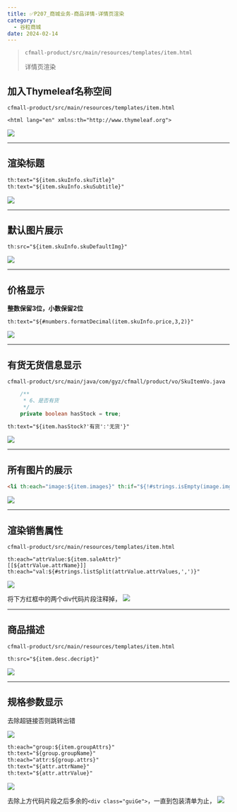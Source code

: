 ```yaml
---
title: ✅P207_商城业务-商品详情-详情页渲染
category:
  - 谷粒商城
date: 2024-02-14
---
```


<!-- more -->


> `cfmall-product/src/main/resources/templates/item.html`
>
> 详情页渲染

## 加入Thymeleaf名称空间

`cfmall-product/src/main/resources/templates/item.html`

```
<html lang="en" xmlns:th="http://www.thymeleaf.org">
```

![](https://cfmall-hello.oss-cn-beijing.aliyuncs.com/images/202304/202304031800106.png#id=XxzL0&originHeight=112&originWidth=680&originalType=binary&ratio=1&rotation=0&showTitle=false&status=done&style=none&title=#id=aUS3P&originHeight=112&originWidth=680&originalType=binary&ratio=1&rotation=0&showTitle=false&status=done&style=none&title=)

---

## 渲染标题

```html
th:text="${item.skuInfo.skuTitle}"
th:text="${item.skuInfo.skuSubtitle}"
```

![](https://cfmall-hello.oss-cn-beijing.aliyuncs.com/images/202304/202304031801303.png#id=oKT1z&originHeight=878&originWidth=1920&originalType=binary&ratio=1&rotation=0&showTitle=false&status=done&style=none&title=#id=lGD5K&originHeight=878&originWidth=1920&originalType=binary&ratio=1&rotation=0&showTitle=false&status=done&style=none&title=)

---

## 默认图片展示

```
th:src="${item.skuInfo.skuDefaultImg}"
```

![](https://cfmall-hello.oss-cn-beijing.aliyuncs.com/img/202304/image-20230405232959351.png#id=IELtV&originHeight=331&originWidth=986&originalType=binary&ratio=1&rotation=0&showTitle=false&status=done&style=none&title=#id=P5Nzg&originHeight=331&originWidth=986&originalType=binary&ratio=1&rotation=0&showTitle=false&status=done&style=none&title=)

---

## 价格显示

**整数保留3位，小数保留2位**

```
th:text="${#numbers.formatDecimal(item.skuInfo.price,3,2)}"
```

![](https://cfmall-hello.oss-cn-beijing.aliyuncs.com/images/202304/202304031805476.png#id=ZUPHW&originHeight=489&originWidth=967&originalType=binary&ratio=1&rotation=0&showTitle=false&status=done&style=none&title=#id=S9gDR&originHeight=489&originWidth=967&originalType=binary&ratio=1&rotation=0&showTitle=false&status=done&style=none&title=)

---

## 有货无货信息显示

`cfmall-product/src/main/java/com/gyz/cfmall/product/vo/SkuItemVo.java`

```java
    /**
     * 6、是否有货
     */
    private boolean hasStock = true;
```

```html
th:text="${item.hasStock?'有货':'无货'}"
```

![](https://cfmall-hello.oss-cn-beijing.aliyuncs.com/images/202304/202304031810974.png#id=Kgeic&originHeight=261&originWidth=910&originalType=binary&ratio=1&rotation=0&showTitle=false&status=done&style=none&title=#id=NQDWz&originHeight=261&originWidth=910&originalType=binary&ratio=1&rotation=0&showTitle=false&status=done&style=none&title=)

---

## 所有图片的展示

```html
<li th:each="image:${item.images}" th:if="${!#strings.isEmpty(image.imgUrl)}"><img th:src="${image.imgUrl}"/></li>
```

![](https://cfmall-hello.oss-cn-beijing.aliyuncs.com/images/202304/202304031808621.png#id=jQDDC&originHeight=158&originWidth=1276&originalType=binary&ratio=1&rotation=0&showTitle=false&status=done&style=none&title=#id=p6Alv&originHeight=158&originWidth=1276&originalType=binary&ratio=1&rotation=0&showTitle=false&status=done&style=none&title=)

---

## 渲染销售属性

`cfmall-product/src/main/resources/templates/item.html`

```
th:each="attrValue:${item.saleAttr}"
[[${attrValue.attrName}]]
th:each="val:${#strings.listSplit(attrValue.attrValues,',')}"
```

![](https://cfmall-hello.oss-cn-beijing.aliyuncs.com/images/202304/202304031811450.png#id=FACqo&originHeight=288&originWidth=718&originalType=binary&ratio=1&rotation=0&showTitle=false&status=done&style=none&title=#id=XjWol&originHeight=288&originWidth=718&originalType=binary&ratio=1&rotation=0&showTitle=false&status=done&style=none&title=)

将下方红框中的两个div代码片段注释掉，
![](https://cfmall-hello.oss-cn-beijing.aliyuncs.com/img/202312/605ba5c77fe91000600e572eaeb842ec.png#id=V5lFU&originHeight=749&originWidth=1153&originalType=binary&ratio=1&rotation=0&showTitle=false&status=done&style=none&title=)

---

## 商品描述

`cfmall-product/src/main/resources/templates/item.html`

```
th:src="${item.desc.decript}"
```

![](https://cfmall-hello.oss-cn-beijing.aliyuncs.com/images/202304/202304031812517.png#id=dEima&originHeight=269&originWidth=509&originalType=binary&ratio=1&rotation=0&showTitle=false&status=done&style=none&title=#id=cbhBF&originHeight=269&originWidth=509&originalType=binary&ratio=1&rotation=0&showTitle=false&status=done&style=none&title=)

---

## 规格参数显示

去除超链接否则跳转出错

![](https://cfmall-hello.oss-cn-beijing.aliyuncs.com/images/202304/202304031813938.png#id=D7eSS&originHeight=261&originWidth=610&originalType=binary&ratio=1&rotation=0&showTitle=false&status=done&style=none&title=#id=PxjlD&originHeight=261&originWidth=610&originalType=binary&ratio=1&rotation=0&showTitle=false&status=done&style=none&title=)

```html
th:each="group:${item.groupAttrs}"
th:text="${group.groupName}"
th:each="attr:${group.attrs}"
th:text="${attr.attrName}"
th:text="${attr.attrValue}"
```

![](https://cfmall-hello.oss-cn-beijing.aliyuncs.com/images/202304/202304031814858.png#id=x7nAr&originHeight=402&originWidth=753&originalType=binary&ratio=1&rotation=0&showTitle=false&status=done&style=none&title=#id=nT92w&originHeight=402&originWidth=753&originalType=binary&ratio=1&rotation=0&showTitle=false&status=done&style=none&title=)

去除上方代码片段之后多余的`<div class="guiGe">`，一直到包装清单为止，
![](https://cfmall-hello.oss-cn-beijing.aliyuncs.com/img/202312/478b68df0adc9ff75ef6574890d7d093.png#id=Tug3h&originHeight=552&originWidth=1261&originalType=binary&ratio=1&rotation=0&showTitle=false&status=done&style=none&title=)


